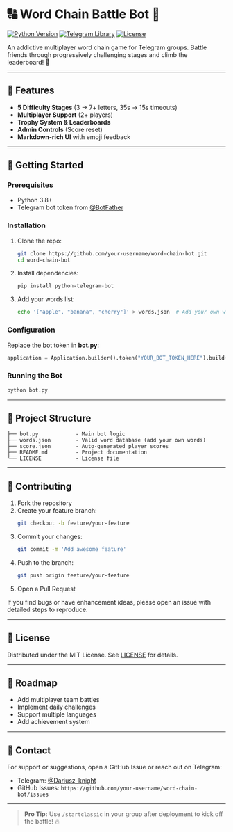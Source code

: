# 🔠 Word Chain Battle Bot 🤖

[![Python Version](https://img.shields.io/badge/python-3.8%2B-blue)](https://www.python.org/)
[![Telegram Library](https://img.shields.io/badge/python--telegram--bot-20.0-cyan)](https://github.com/python-telegram-bot/python-telegram-bot)
[![License](https://img.shields.io/badge/license-MIT-green)](LICENSE)


An addictive multiplayer word chain game for Telegram groups. Battle friends through progressively challenging stages and climb the leaderboard! 🚀

---

## 🌟 Features

- **5 Difficulty Stages** (3 → 7+ letters, 35s → 15s timeouts)
- **Multiplayer Support** (2+ players)
- **Trophy System & Leaderboards**
- **Admin Controls** (Score reset)
- **Markdown-rich UI** with emoji feedback

---

## 🚀 Getting Started

### Prerequisites
- Python 3.8+
- Telegram bot token from [@BotFather](https://t.me/BotFather)

### Installation

1. Clone the repo:

   ```bash
   git clone https://github.com/your-username/word-chain-bot.git
   cd word-chain-bot
   ```

2. Install dependencies:

   ```bash
   pip install python-telegram-bot
   ```

3. Add your words list:

   ```bash
   echo '["apple", "banana", "cherry"]' > words.json  # Add your own words
   ```

### Configuration
Replace the bot token in **bot.py**:

```python
application = Application.builder().token("YOUR_BOT_TOKEN_HERE").build()
```

### Running the Bot

```bash
python bot.py
```

---

## 📂 Project Structure
```
├── bot.py            - Main bot logic
├── words.json        - Valid word database (add your own words)
├── score.json        - Auto-generated player scores
├── README.md         - Project documentation
└── LICENSE           - License file
```

---

## 🤝 Contributing

1. Fork the repository
2. Create your feature branch:
   ```bash
   git checkout -b feature/your-feature
   ```
3. Commit your changes:
   ```bash
   git commit -m 'Add awesome feature'
   ```
4. Push to the branch:
   ```bash
   git push origin feature/your-feature
   ```
5. Open a Pull Request

If you find bugs or have enhancement ideas, please open an issue with detailed steps to reproduce.

---

## 📜 License
Distributed under the MIT License. See [LICENSE](LICENSE) for details.

---

## 📌 Roadmap
- Add multiplayer team battles
- Implement daily challenges
- Support multiple languages
- Add achievement system

---

## 📧 Contact
For support or suggestions, open a GitHub Issue or reach out on Telegram:

- Telegram: [@Dariusz_knight](https://t.me/dariusz_knight)
- GitHub Issues: `https://github.com/your-username/word-chain-bot/issues`

---

> **Pro Tip:** Use `/startclassic` in your group after deployment to kick off the battle! 🔥
